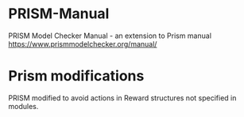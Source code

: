# PRISM-Manual
PRISM Model Checker Manual - an extension to Prism manual https://www.prismmodelchecker.org/manual/


# Prism modifications
PRISM modified to avoid actions in Reward structures not specified in modules.
